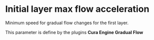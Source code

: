 Initial layer max flow acceleration
====
Minimum speed for gradual flow changes for the first layer.

This parameter is define by the plugins **Cura Engine Gradual Flow**
 